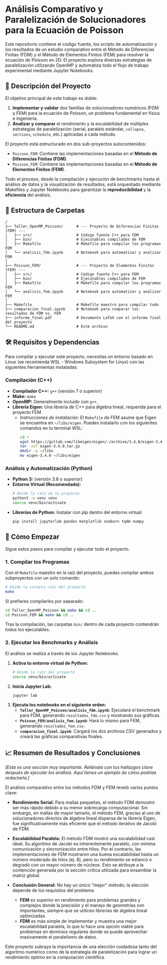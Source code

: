 # Análisis Comparativo y Paralelización de Solucionadores para la Ecuación de Poisson

Este repositorio contiene el código fuente, los scripts de automatización y los resultados de un estudio comparativo entre el Método de Diferencias Finitas (FDM) y el Método de Elementos Finitos (FEM) para resolver la ecuación de Poisson en 2D. El proyecto explora diversas estrategias de paralelización utilizando OpenMP y automatiza todo el flujo de trabajo experimental mediante Jupyter Notebooks.

## 📝 Descripción del Proyecto

El objetivo principal de este trabajo es doble:
1.  **Implementar y validar** dos familias de solucionadores numéricos (FDM y FEM) para la ecuación de Poisson, un problema fundamental en física e ingeniería.
2.  **Analizar y comparar** el rendimiento y la escalabilidad de múltiples estrategias de paralelización (serial, paralelo estándar, `collapse`, `sections`, `schedule`, etc.) aplicadas a cada método.

El proyecto está estructurado en dos sub-proyectos autocontenidos:
*   `Poisson_FDM`: Contiene las implementaciones basadas en el **Método de Diferencias Finitas (FDM)**.
*   `Poisson_FEM`: Contiene las implementaciones basadas en el **Método de Elementos Finitos (FEM)**.

Todo el proceso, desde la compilación y ejecución de benchmarks hasta el análisis de datos y la visualización de resultados, está orquestado mediante Makefiles y Jupyter Notebooks para garantizar la **reproducibilidad** y la **eficiencia** del análisis.

## 📂 Estructura de Carpetas

```
/
├── Taller_OpenMP_Poisson/      # --- Proyecto de Diferencias Finitas (FDM) ---
│   ├── src/                    # Código fuente C++ para FDM
│   ├── bin/                    # Ejecutables compilados de FDM
│   ├── Makefile                # Makefile para compilar los programas FDM
│   └── analisis_fdm.ipynb      # Notebook para automatizar y analizar FDM
│
├── Poisson_FEM/                # --- Proyecto de Elementos Finitos (FEM) ---
│   ├── src/                    # Código fuente C++ para FEM
│   ├── bin/                    # Ejecutables compilados de FEM
│   ├── Makefile                # Makefile para compilar los programas FEM
│   └── analisis_fem.ipynb      # Notebook para automatizar y analizar FEM
│
├── Makefile                    # Makefile maestro para compilar todo
├── comparacion_final.ipynb     # Notebook para comparar los resultados de FDM vs. FEM
├── informe_final.pdf           # Documento LaTeX con el informe final del proyecto
└── README.md                   # Este archivo
```

## 🛠️ Requisitos y Dependencias

Para compilar y ejecutar este proyecto, necesitas un entorno basado en Linux (se recomienda WSL - Windows Subsystem for Linux) con las siguientes herramientas instaladas:

### Compilación (C++)
*   **Compilador C++:** `g++` (versión 7 o superior)
*   **Make:** `make`
*   **OpenMP:** Generalmente incluido con `g++`.
*   **Librería Eigen:** Una librería de C++ para álgebra lineal, requerida para el proyecto FEM.
    *   *Instrucciones de instalación:* El `Makefile` de FEM asume que Eigen se encuentra en `~/libs/eigen`. Puedes instalarlo con los siguientes comandos en tu terminal WSL:
        ```bash
        cd ~
        wget https://gitlab.com/libeigen/eigen/-/archive/3.4.0/eigen-3.4.0.tar.gz
        tar -xvf eigen-3.4.0.tar.gz
        mkdir -p ~/libs
        mv eigen-3.4.0 ~/libs/eigen
        ```

### Análisis y Automatización (Python)
*   **Python 3:** (versión 3.8 o superior)
*   **Entorno Virtual (Recomendado):**
    ```bash
    # Desde la raíz de tu proyecto
    python3 -m venv venv
    source venv/bin/activate
    ```
*   **Librerías de Python:** Instalar con pip dentro del entorno virtual:
    ```bash
    pip install jupyterlab pandas matplotlib seaborn tqdm numpy
    ```

## 🚀 Cómo Empezar

Sigue estos pasos para compilar y ejecutar todo el proyecto.

### 1. Compilar los Programas

Con el `Makefile` maestro en la raíz del proyecto, puedes compilar ambos subproyectos con un solo comando:

```bash
# Desde la carpeta raíz del proyecto
make
```
Si prefieres compilarlos por separado:
```bash
cd Taller_OpenMP_Poisson && make && cd ..
cd Poisson_FEM && make && cd ..
```
Tras la compilación, las carpetas `bin/` dentro de cada proyecto contendrán todos los ejecutables.

### 2. Ejecutar los Benchmarks y Análisis

El análisis se realiza a través de los Jupyter Notebooks.

1.  **Activa tu entorno virtual de Python:**
    ```bash
    # Desde la raíz del proyecto
    source venv/bin/activate 
    ```
2.  **Inicia Jupyter Lab:**
    ```bash
    jupyter lab
    ```
3.  **Ejecuta los notebooks en el siguiente orden:**
    *   **`Taller_OpenMP_Poisson/analisis_fdm.ipynb`**: Ejecutará el benchmark para FDM, generando `resultados_fdm.csv` y mostrando sus gráficas.
    *   **`Poisson_FEM/analisis_fem.ipynb`**: Hará lo mismo para FEM, generando `resultados_fem.csv`.
    *   **`comparacion_final.ipynb`**: Cargará los dos archivos CSV generados y creará las gráficas comparativas finales.

## 📈 Resumen de Resultados y Conclusiones

*[Esta es una sección muy importante. Rellénala con tus hallazgos clave después de ejecutar los análisis. Aquí tienes un ejemplo de cómo podrías redactarla.]*

El análisis comparativo entre los métodos FDM y FEM reveló varios puntos clave:

*   **Rendimiento Serial:** Para mallas pequeñas, el método FDM demostró ser más rápido debido a su menor sobrecarga computacional. Sin embargo, en mallas de mayor tamaño, el método FEM, gracias al uso de solucionadores directos de álgebra lineal dispersa de la librería Eigen, fue significativamente más eficiente que el método iterativo de Jacobi de FDM.

*   **Escalabilidad Paralela:** El método FDM mostró una escalabilidad casi ideal. Su algoritmo de Jacobi es inherentemente paralelo, con mínima comunicación y sincronización entre hilos. Por el contrario, las implementaciones de FEM mostraron una buena escalabilidad hasta un número moderado de hilos (ej. 8), pero su rendimiento se estancó o degradó con un mayor número de núcleos. Esto se atribuye a la contención generada por la sección crítica utilizada para ensamblar la matriz global.

*   **Conclusión General:** No hay un único "mejor" método; la elección depende de los requisitos del problema.
    *   **FEM** es superior en rendimiento para problemas grandes y complejos donde la precisión y el manejo de geometrías son importantes, siempre que se utilicen librerías de álgebra lineal optimizadas.
    *   **FDM** es más simple de implementar y muestra una mejor escalabilidad paralela, lo que lo hace una opción viable para problemas en dominios regulares donde se puede aprovechar masivamente el paralelismo de datos.

Este proyecto subraya la importancia de una elección cuidadosa tanto del algoritmo numérico como de la estrategia de paralelización para lograr un rendimiento óptimo en la computación científica.
